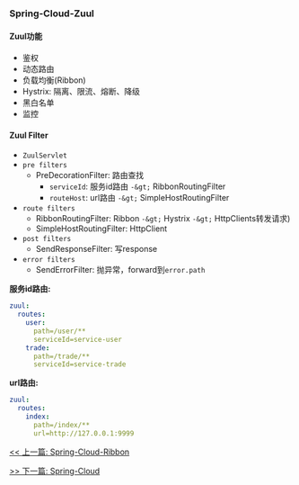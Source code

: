 ### Spring-Cloud-Zuul

#### Zuul功能

* 鉴权
* 动态路由
* 负载均衡(Ribbon)
* Hystrix: 隔离、限流、熔断、降级
* 黑白名单
* 监控

#### Zuul Filter

* `ZuulServlet`
* `pre filters`
    * PreDecorationFilter: 路由查找
        * `serviceId`: 服务id路由 `-&gt;` RibbonRoutingFilter
        * `routeHost`: url路由 `-&gt;` SimpleHostRoutingFilter
* `route filters`
    * RibbonRoutingFilter: Ribbon `-&gt;` Hystrix `-&gt;` HttpClients转发请求)
    * SimpleHostRoutingFilter: HttpClient
* `post filters`
    * SendResponseFilter: 写response
* `error filters`
    * SendErrorFilter: 抛异常，forward到`error.path`

**服务id路由:**

```yaml
zuul:
  routes:
    user:
      path=/user/**
      serviceId=service-user
    trade:
      path=/trade/**
      serviceId=service-trade
```

**url路由:**

```yaml
zuul:
  routes:
    index:
      path=/index/**
      url=http://127.0.0.1:9999
```


[<< 上一篇: Spring-Cloud-Ribbon](10-分布式/Spring-Cloud-Ribbon.md)

[>> 下一篇: Spring-Cloud](10-分布式/Spring-Cloud.md)
